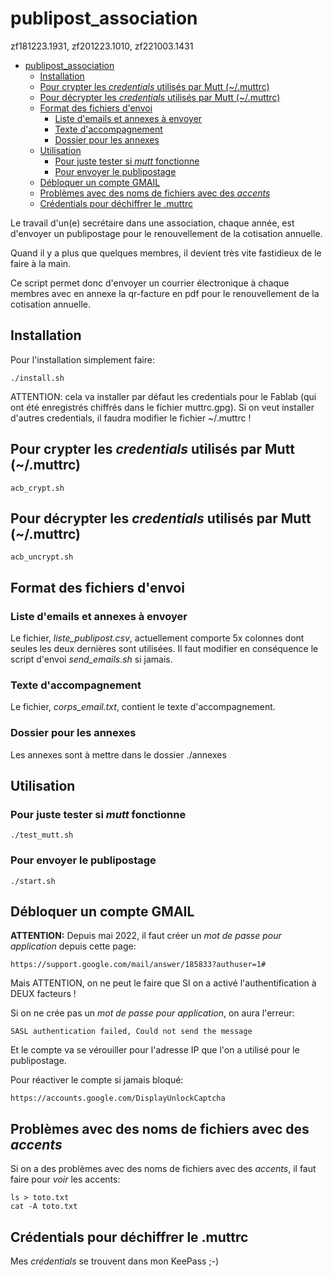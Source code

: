 # publipost_association
zf181223.1931, zf201223.1010, zf221003.1431

<!-- TOC depthFrom:1 depthTo:6 withLinks:1 updateOnSave:1 orderedList:0 -->

- [publipost_association](#publipostassociation)
	- [Installation](#installation)
	- [Pour crypter les *credentials* utilisés par Mutt (~/.muttrc)](#pour-crypter-les-credentials-utiliss-par-mutt-muttrc)
	- [Pour décrypter les *credentials* utilisés par Mutt (~/.muttrc)](#pour-dcrypter-les-credentials-utiliss-par-mutt-muttrc)
	- [Format des fichiers d'envoi](#format-des-fichiers-denvoi)
		- [Liste d'emails et annexes à envoyer](#liste-demails-et-annexes-envoyer)
		- [Texte d'accompagnement](#texte-daccompagnement)
		- [Dossier pour les annexes](#dossier-pour-les-annexes)
	- [Utilisation](#utilisation)
		- [Pour juste tester si *mutt* fonctionne](#pour-juste-tester-si-mutt-fonctionne)
		- [Pour envoyer le publipostage](#pour-envoyer-le-publipostage)
	- [Débloquer un compte GMAIL](#dbloquer-un-compte-gmail)
	- [Problèmes avec des noms de fichiers avec des *accents*](#problmes-avec-des-noms-de-fichiers-avec-des-accents)
	- [Crédentials pour déchiffrer le .muttrc](#crdentials-pour-dchiffrer-le-muttrc)

<!-- /TOC -->

Le travail d'un(e) secrétaire dans une association, chaque année, est d'envoyer un publipostage pour le renouvellement de la cotisation annuelle.

Quand il y a plus que quelques membres, il devient très vite fastidieux de le faire à la main.

Ce script permet donc d'envoyer un courrier électronique à chaque membres avec en annexe la qr-facture en pdf pour le renouvellement de la cotisation annuelle.


## Installation
Pour l'installation simplement faire:
```
./install.sh
```
ATTENTION: cela va installer par défaut les credentials pour le Fablab (qui ont été enregistrés chiffrés dans le fichier muttrc.gpg). Si on veut installer d'autres credentials, il faudra modifier le fichier ~/.muttrc !

## Pour crypter les *credentials* utilisés par Mutt (~/.muttrc)
```
acb_crypt.sh
```


## Pour décrypter les *credentials* utilisés par Mutt (~/.muttrc)
```
acb_uncrypt.sh
```


## Format des fichiers d'envoi
### Liste d'emails et annexes à envoyer
Le fichier, *liste_publipost.csv*, actuellement comporte 5x colonnes dont seules les deux dernières sont utilisées. Il faut modifier en conséquence le script d'envoi *send_emails.sh* si jamais.


### Texte d'accompagnement
Le fichier, *corps_email.txt*, contient le texte d'accompagnement.


### Dossier pour les annexes
Les annexes sont à mettre dans le dossier ./annexes


## Utilisation
### Pour juste tester si *mutt* fonctionne
```
./test_mutt.sh
```

### Pour envoyer le publipostage
```
./start.sh
```


## Débloquer un compte GMAIL
**ATTENTION:**
Depuis mai 2022, il faut créer un *mot de passe pour application* depuis cette page:
```
https://support.google.com/mail/answer/185833?authuser=1#
```
Mais ATTENTION, on ne peut le faire que SI on a activé l'authentification à DEUX facteurs !

Si on ne crée pas un *mot de passe pour application*, on aura l'erreur:
```
SASL authentication failed, Could not send the message
```
Et le compte va se vérouiller pour l'adresse IP que l'on a utilisé pour le publipostage.

Pour réactiver le compte si jamais bloqué:
```
https://accounts.google.com/DisplayUnlockCaptcha
```


## Problèmes avec des noms de fichiers avec des *accents*
Si on a des problèmes avec des noms de fichiers avec des *accents*, il faut faire pour *voir* les accents:
```
ls > toto.txt
cat -A toto.txt
```

## Crédentials pour déchiffrer le .muttrc
Mes *crédentials* se trouvent dans mon KeePass ;-)
